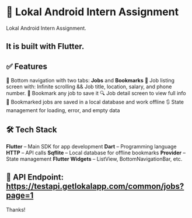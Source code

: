 # 📱 Lokal Android Intern Assignment

Lokal Android Intern Assignment. 

## It is built with Flutter.

## ✅ Features

🔄 Bottom navigation with two tabs: **Jobs** and **Bookmarks**
📃 Job listing screen with: Infinite scrolling && Job title, location, salary, and phone number.
📌 Bookmark any job to save it
🔍 Job detail screen to view full info
💾 Bookmarked jobs are saved in a local database and work offline
🔃 State management for loading, error, and empty data

## 🛠️ Tech Stack

**Flutter** – Main SDK for app development
**Dart** – Programming language
**HTTP** – API calls
**Sqflite** – Local database for offline bookmarks
**Provider** – State management
**Flutter Widgets** – ListView, BottomNavigationBar, etc.

## 🔗 API Endpoint: https://testapi.getlokalapp.com/common/jobs?page=1



Thanks!
